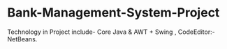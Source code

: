 # Bank-Management-System-Project
Technology in Project include- Core Java &amp; AWT + Swing , CodeEditor:- NetBeans.
